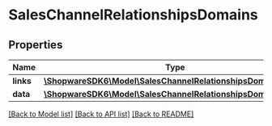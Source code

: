 # SalesChannelRelationshipsDomains

## Properties
Name | Type | Description | Notes
------------ | ------------- | ------------- | -------------
**links** | [**\ShopwareSDK6\Model\SalesChannelRelationshipsDomainsLinks**](SalesChannelRelationshipsDomainsLinks.md) |  | [optional] 
**data** | [**\ShopwareSDK6\Model\SalesChannelRelationshipsDomainsData[]**](SalesChannelRelationshipsDomainsData.md) |  | [optional] 

[[Back to Model list]](../../README.md#documentation-for-models) [[Back to API list]](../../README.md#documentation-for-api-endpoints) [[Back to README]](../../README.md)

